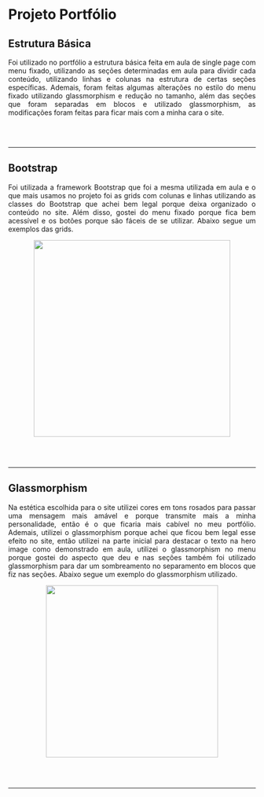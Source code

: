 # Projeto Portfólio

## Estrutura Básica

<p align= "justify">Foi utilizado no portfólio a estrutura básica feita em aula de single page com menu fixado, utilizando as seções determinadas em aula para dividir cada conteúdo, utilizando linhas e colunas na estrutura de certas seções específicas. Ademais, foram feitas algumas alterações no estilo do menu fixado utilizando glassmorphism e redução no tamanho, além das seções que foram separadas em blocos e utilizado glassmorphism, as modificações foram feitas para ficar mais com a minha cara o site.</p>

<br><br>

<hr>

## Bootstrap

<p align= "justify">Foi utilizada a framework Bootstrap que foi a mesma utilizada em aula e o que mais usamos no projeto foi as grids com colunas e linhas utilizando as classes do Bootstrap que achei bem legal porque deixa organizado o conteúdo no site. Além disso, gostei do menu fixado porque fica bem acessível e os botões porque são fáceis de se utilizar. Abaixo segue um exemplos das grids.</p>

<p float="left" align= "center">
  <img height="400" src="https://user-images.githubusercontent.com/112582221/219476750-b85a2891-5a95-4962-ae06-cda4d9ef63d5.png">
  </p>

<br><br>

<hr>

## Glassmorphism

<p align= "justify">Na estética escolhida para o site utilizei cores em tons rosados para passar uma mensagem mais amável e porque transmite mais a minha personalidade, então é o que ficaria mais cabível no meu portfólio. Ademais, utilizei o glassmorphism porque achei que ficou bem legal esse efeito no site, então utilizei na parte inicial para destacar o texto na hero image como demonstrado em aula, utilizei o glassmorphism no menu porque gostei do aspecto que deu e nas seções também foi utilizado glassmorphism para dar um sombreamento no separamento em blocos que fiz nas seções. Abaixo segue um exemplo do glassmorphism utilizado.</p>

<p float="left" align= "center">
  <img height="350" src="https://user-images.githubusercontent.com/112582221/219481263-2d8d1c64-b9ef-42a9-a724-20e94a29f74d.png">
  </p>
  
  <br><br>
  
  <hr>
